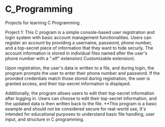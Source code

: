 # C_Programming
Projects for learning C Programming .


Project 1: This C program is a simple console-based user registration and login system with basic account management functionalities. Users can register an account by providing a username, password, phone number, and a top-secret piece of information that they want to hide securly. The account information is stored in individual files named after the user's phone number with a ".elf" extension( Customizable extension).

Upon registration, the user's data is written to a file, and during login, the program prompts the user to enter their phone number and password. If the provided credentials match those stored during registration, the user is granted access, and their top-secret information is displayed.

Additionally, the program allows users to edit their top-secret information after logging in. Users can choose to edit their top-secret information, and the updated data is then written back to the file. 
**This program is a basic example and should not be considered secure for real-world use, It's intended for educational purposes to understand basic file handling, user input, and structure in C programming. 
